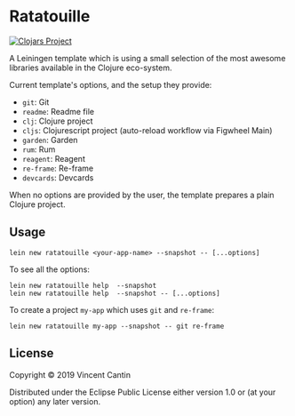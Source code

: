 # Ratatouille

[![Clojars Project](http://clojars.org/ratatouille/lein-template/latest-version.svg)](http://clojars.org/ratatouille/lein-template)

A Leiningen template which is using a small selection of the most awesome libraries available in the Clojure eco-system.

Current template's options, and the setup they provide:

- `git`: Git
- `readme`: Readme file
- `clj`: Clojure project
- `cljs`: Clojurescript project (auto-reload workflow via Figwheel Main)
- `garden`: Garden
- `rum`: Rum
- `reagent`: Reagent
- `re-frame`: Re-frame
- `devcards`: Devcards

When no options are provided by the user, the template prepares a plain Clojure project.

## Usage

```shell
lein new ratatouille <your-app-name> --snapshot -- [...options]
```

To see all the options:

```shell
lein new ratatouille help  --snapshot
lein new ratatouille help  --snapshot -- [...options]
```

To create a project `my-app` which uses `git` and `re-frame`:

```shell
lein new ratatouille my-app --snapshot -- git re-frame
```

## License

Copyright © 2019 Vincent Cantin

Distributed under the Eclipse Public License either version 1.0 or (at
your option) any later version.
